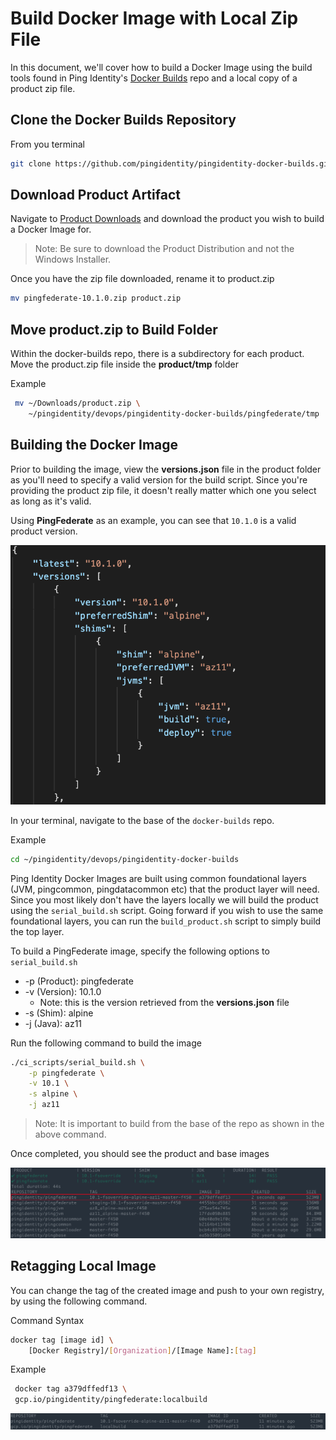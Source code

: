# Build Docker Image with Local Zip File

In this document, we'll cover how to build a Docker Image using the build tools found in Ping Identity's [Docker Builds](https://github.com/pingidentity/pingidentity-docker-builds) repo and a local copy of a product zip file.

## Clone the Docker Builds Repository

From you terminal

```sh
git clone https://github.com/pingidentity/pingidentity-docker-builds.git
```

## Download Product Artifact
Navigate to [Product Downloads](https://www.pingidentity.com/en/resources/downloads.html) and download the product you wish to build a Docker Image for.

> Note: Be sure to download the Product Distribution and not the Windows Installer.

Once you have the zip file downloaded, rename it to product.zip

```sh
mv pingfederate-10.1.0.zip product.zip
```

## Move product.zip to Build Folder

Within the docker-builds repo, there is a subdirectory for each product. Move the product.zip file inside the **product/tmp** folder

Example

```sh
 mv ~/Downloads/product.zip \
    ~/pingidentity/devops/pingidentity-docker-builds/pingfederate/tmp
 ```

## Building the Docker Image

Prior to building the image, view the **versions.json** file in the product folder as you'll need to specify a valid version for the build script. Since you're providing the product zip file, it doesn't really matter which one you select as long as it's valid.

Using **PingFederate** as an example, you can see that `10.1.0` is a valid product version.

![product build versions](images/build-versions.png)

In your terminal, navigate to the base of the `docker-builds` repo.

Example

```sh
cd ~/pingidentity/devops/pingidentity-docker-builds
```

Ping Identity Docker Images are built using common foundational layers (JVM, pingcommon, pingdatacommon etc) that the product layer will need. Since you most likely don't have the layers locally we will build the product using the `serial_build.sh` script. Going forward if you wish to use the same foundational layers, you can run the `build_product.sh` script to simply build the top layer.

To build a PingFederate image, specify the following options to `serial_build.sh`

* -p (Product): pingfederate
* -v (Version): 10.1.0
  * Note: this is the version retrieved from the **versions.json** file
* -s (Shim): alpine
* -j (Java): az11

Run the following command to build the image

```sh
./ci_scripts/serial_build.sh \
    -p pingfederate \
    -v 10.1 \
    -s alpine \
    -j az11
```

> Note: It is important to build from the base of the repo as shown in the above command.

Once completed, you should see the product and base images

![Local Build Image List](images/localbuild_imagelist.png)

## Retagging Local Image

You can change the tag of the created image and push to your own registry, by using the following command.

Command Syntax

```sh
docker tag [image id] \
    [Docker Registry]/[Organization]/[Image Name]:[tag]
```

Example

```sh
 docker tag a379dffedf13 \
 gcp.io/pingidentity/pingfederate:localbuild
```

![Local Build Image List](images/localbuild_tag.png)
